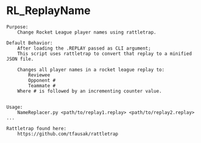 # RL_ReplayName

    Purpose:    
        Change Rocket League player names using rattletrap.

    Default Behavior:
        After loading the .REPLAY passed as CLI argument;
        This script uses rattletrap to convert that replay to a minified JSON file.

        Changes all player names in a rocket league replay to:
            Reviewee
            Opponent #
            Teammate #
        Where # is followed by an incrementing counter value.

        
    Usage:
        NameReplacer.py <path/to/replay1.replay> <path/to/replay2.replay> ...
        
    Rattletrap found here:
        https://github.com/tfausak/rattletrap
        
    